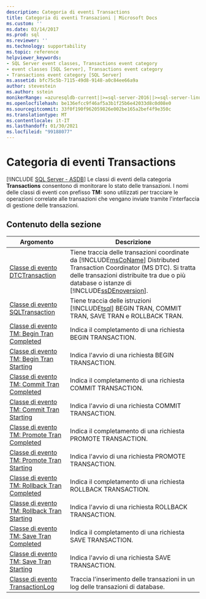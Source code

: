 ```yaml
---
description: Categoria di eventi Transactions
title: Categoria di eventi Transazioni | Microsoft Docs
ms.custom: ''
ms.date: 03/14/2017
ms.prod: sql
ms.reviewer: ''
ms.technology: supportability
ms.topic: reference
helpviewer_keywords:
- SQL Server event classes, Transactions event category
- event classes [SQL Server], Transactions event category
- Transactions event category [SQL Server]
ms.assetid: bfc75c5b-7115-49d8-9148-a0c84ee66a9a
author: stevestein
ms.author: sstein
monikerRange: =azuresqldb-current||>=sql-server-2016||>=sql-server-linux-2017||=azuresqldb-mi-current
ms.openlocfilehash: be136efcc9f46af5a3b1f25b6e42033d8c0d08e0
ms.sourcegitcommit: 33f0f190f962059826e002be165a2bef4f9e350c
ms.translationtype: MT
ms.contentlocale: it-IT
ms.lasthandoff: 01/30/2021
ms.locfileid: "99188077"
---
```

# <a name="transactions-event-category"></a>Categoria di eventi Transactions
[!INCLUDE [SQL Server - ASDB](../../includes/applies-to-version/sql-asdb.md)]
  Le classi di eventi della categoria **Transactions** consentono di monitorare lo stato delle transazioni. I nomi delle classi di eventi con prefisso **TM:** sono utilizzati per tracciare le operazioni correlate alle transazioni che vengano inviate tramite l'interfaccia di gestione delle transazioni.  
  
## <a name="in-this-section"></a>Contenuto della sezione  
  
|Argomento|Descrizione|  
|-----------|-----------------|  
|[Classe di evento DTCTransaction](../../relational-databases/event-classes/dtctransaction-event-class.md)|Tiene traccia delle transazioni coordinate da [!INCLUDE[msCoName](../../includes/msconame-md.md)] Distributed Transaction Coordinator (MS DTC). Si tratta delle transazioni distribuite tra due o più database o istanze di [!INCLUDE[ssDEnoversion](../../includes/ssdenoversion-md.md)].|  
|[Classe di evento SQLTransaction](../../relational-databases/event-classes/sqltransaction-event-class.md)|Tiene traccia delle istruzioni [!INCLUDE[tsql](../../includes/tsql-md.md)] BEGIN TRAN, COMMIT TRAN, SAVE TRAN e ROLLBACK TRAN.|  
|[Classe di evento TM: Begin Tran Completed](../../relational-databases/event-classes/tm-begin-tran-completed-event-class.md)|Indica il completamento di una richiesta BEGIN TRANSACTION.|  
|[Classe di evento TM: Begin Tran Starting](../../relational-databases/event-classes/tm-begin-tran-starting-event-class.md)|Indica l'avvio di una richiesta BEGIN TRANSACTION.|  
|[Classe di evento TM: Commit Tran Completed](../../relational-databases/event-classes/tm-commit-tran-completed-event-class.md)|Indica il completamento di una richiesta COMMIT TRANSACTION.|  
|[Classe di evento TM: Commit Tran Starting](../../relational-databases/event-classes/tm-commit-tran-starting-event-class.md)|Indica l'avvio di una richiesta COMMIT TRANSACTION.|  
|[Classe di evento TM: Promote Tran Completed](../../relational-databases/event-classes/tm-promote-tran-completed-event-class.md)|Indica il completamento di una richiesta PROMOTE TRANSACTION.|  
|[Classe di evento TM: Promote Tran Starting](../../relational-databases/event-classes/tm-promote-tran-starting-event-class.md)|Indica l'avvio di una richiesta PROMOTE TRANSACTION.|  
|[Classe di evento TM: Rollback Tran Completed](../../relational-databases/event-classes/tm-rollback-tran-completed-event-class.md)|Indica il completamento di una richiesta ROLLBACK TRANSACTION.|  
|[Classe di evento TM: Rollback Tran Starting](../../relational-databases/event-classes/tm-rollback-tran-starting-event-class.md)|Indica l'avvio di una richiesta ROLLBACK TRANSACTION.|  
|[Classe di evento TM: Save Tran Completed](../../relational-databases/event-classes/tm-save-tran-completed-event-class.md)|Indica il completamento di una richiesta SAVE TRANSACTION.|  
|[Classe di evento TM: Save Tran Starting](../../relational-databases/event-classes/tm-save-tran-starting-event-class.md)|Indica l'avvio di una richiesta SAVE TRANSACTION.|  
|[Classe di evento TransactionLog](../../relational-databases/event-classes/transactionlog-event-class.md)|Traccia l'inserimento delle transazioni in un log delle transazioni di database.|  
  
  
